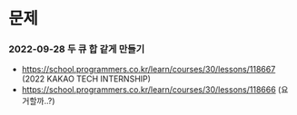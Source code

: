 # 문제

### 2022-09-28 두 큐 합 같게 만들기
- https://school.programmers.co.kr/learn/courses/30/lessons/118667 (2022 KAKAO TECH INTERNSHIP)
- https://school.programmers.co.kr/learn/courses/30/lessons/118666 (요거할까..?)
